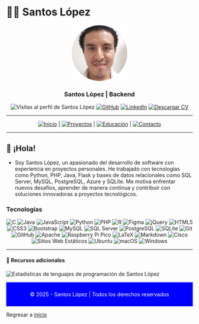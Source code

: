 # 🧑‍💻 Santos López 

<div align="center">
  <img src="img/santoslopez.png" alt="Foto de Perfil de Santos" width="150"/>
  <h3>Santos López | Backend</h3>
  <!--p>
    <strong>Ingeniero de Software y Desarrollador Web</strong><br/>
    Especializado en desarrollo web full stack, apasionado por soluciones digitales.
  </p-->

  <div align="center">
  <img src="https://komarev.com/ghpvc/?username=santoslopez&label=Profile%20views&color=0e75b6&style=flat" alt="Visitas al perfil de Santos López"/>
  <a href="https://github.com/santoslopez">
<img src="https://img.shields.io/badge/-GitHub-000000?logo=github&logoColor=fff" alt="GitHub"/></a>
    <a href="https://linkedin.com/in/lopezsantos" target="_blank"><img src="https://img.shields.io/badge/-LinkedIn-0077B5?logo=linkedin&logoColor=fff" alt="LinkedIn"/></a>
    <a href="https://santoslopez.github.io/assets/cv/resume.pdf" target="_blank"><img src="https://img.shields.io/badge/-Descargar%20Currículum-%231E1E1E?logo=pdf&logoColor=fff" alt="Descargar CV"/></a>
  </div>
</div>

---

<div align="center">
  <a href="README.md"><img src="https://img.shields.io/badge/-Inicio-007bff?logo=home&logoColor=fff" alt="Inicio"/></a> | 
  <a href="proyectos.md"><img src="https://img.shields.io/badge/-Proyectos-28a745?logo=project-diagram&logoColor=fff" alt="Proyectos"/></a> |
  <a href="educacion.md"><img src="https://img.shields.io/badge/-Educación-ff6347?logo=tools&logoColor=fff" alt="Educación"/></a> |
  <a href="contactar.md"><img src="https://img.shields.io/badge/-Contacto-007bff?logo=envelope&logoColor=fff" alt="Contacto"/></a>
</div>

---

## 🚀 ¡Hola!

- Soy Santos López, un apasionado del desarrollo de software con experiencia en proyectos personales. He trabajado con tecnologías como Python, PHP, Java, Flask y bases de datos relacionales como SQL Server, MySQL, PostgreSQL, Azure y SQLite. Me motiva enfrentar nuevos desafíos, aprender de manera continua y contribuir con soluciones innovadoras a proyectos tecnológicos.

### Tecnologías 
<div align="center">
  <img src="https://www.vectorlogo.zone/logos/c/c-icon.svg" alt="C" width="50"/>
  <img src="https://www.vectorlogo.zone/logos/java/java-icon.svg" alt="Java" width="50"/>
  <img src="https://www.vectorlogo.zone/logos/javascript/javascript-icon.svg" alt="JavaScript" width="50"/>
  <img src="https://www.vectorlogo.zone/logos/python/python-icon.svg" alt="Python" width="50"/>
  <img src="https://www.vectorlogo.zone/logos/php/php-icon.svg" alt="PHP" width="50"/>
  <img src="https://www.vectorlogo.zone/logos/r-project/r-project-icon.svg" alt="R" width="50"/>
  <img src="https://www.vectorlogo.zone/logos/figma/figma-icon.svg" alt="Figma" width="50"/>
  <img src="https://www.vectorlogo.zone/logos/jquery/jquery-icon.svg" alt="jQuery" width="50"/>
  <img src="https://view.svg.zone/view.html?url=https://www.vectorlogo.zone/logos/w3_html5/w3_html5-icon.svg&zoom=max&backUrl=" alt="HTML5" width="50"/>
  <img src="https://view.svg.zone/view.html?url=https://www.vectorlogo.zone/logos/w3_css/w3_css-official.svg&zoom=max&backUrl=" alt="CSS3" width="50"/>
  <img src="https://view.svg.zone/view.html?url=" alt="Bootstrap" width="50"/>
  <img src="https://www.vectorlogo.zone/logos/mysql/mysql-icon.svg" alt="MySQL" width="50"/>
  <img src="https://img.shields.io/badge/-SQL_Server-CC2927?logo=microsoftsqlserver&logoColor=fff" alt="SQL Server" width="50"/>
  <img src="https://www.vectorlogo.zone/logos/postgresql/postgresql-icon.svg" alt="PostgreSQL" width="50"/>
  <img src="https://www.vectorlogo.zone/logos/sqlite/sqlite-icon.svg" alt="SQLite" width="50"/>
  <img src="https://www.vectorlogo.zone/logos/git/git-icon.svg" alt="Git" width="50"/>
  <img src="https://www.vectorlogo.zone/logos/github/github-icon.svg" alt="GitHub" width="50"/>
  <img src="https://www.vectorlogo.zone/logos/apache/apache-icon.svg" alt="Apache" width="50"/>
  <img src="https://www.vectorlogo.zone/logos/raspberrypi/raspberrypi-icon.svg" alt="Raspberry Pi Pico" width="50"/>
  <img src="https://img.shields.io/badge/-LaTeX-008080?logo=latex&logoColor=fff" alt="LaTeX" width="50"/>
  <img src="https://img.shields.io/badge/-Markdown-000000?logo=markdown&logoColor=fff" alt="Markdown" width="50"/>
  <img src="https://www.vectorlogo.zone/logos/cisco/cisco-icon.svg" alt="Cisco" width="50"/>
  <img src="https://img.shields.io/badge/-Sitios_Web_Estáticos-4B0082?logo=jekyll&logoColor=fff" alt="Sitios Web Estáticos" width="50"/>
  <img src="https://www.vectorlogo.zone/logos/ubuntu/ubuntu-icon.svg" alt="Ubuntu" width="50"/>
  <img src="https://www.vectorlogo.zone/logos/apple/apple-icon.svg" alt="macOS" width="50"/>
  <img src="https://img.shields.io/badge/-Windows-0078D6?logo=windows&logoColor=fff" alt="Windows" width="50"/>
</div>

---

#### 📄 Recursos adicionales

<p><img align="center" src="https://github-readme-stats.vercel.app/api/top-langs?username=santoslopez&show_icons=true&locale=en&layout=compact&langs_count=15" alt="Estadísticas de lenguajes de programación de Santos López" /></p>

<div align="center" style="background-color: blue; color: white; padding: 10px;">
  <p>© 2025 - Santos López | Todos los derechos reservados</p>
</div>

Regresar a <a href="https://github.com/santoslopez">inicio</a>

